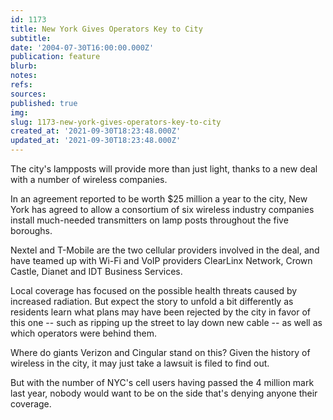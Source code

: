 ```yaml
---
id: 1173
title: New York Gives Operators Key to City
subtitle: 
date: '2004-07-30T16:00:00.000Z'
publication: feature
blurb: 
notes: 
refs: 
sources: 
published: true
img: 
slug: 1173-new-york-gives-operators-key-to-city
created_at: '2021-09-30T18:23:48.000Z'
updated_at: '2021-09-30T18:23:48.000Z'
---
```

The city's lampposts will provide more than just light, thanks to a new deal with a number of wireless companies.

In an agreement reported to be worth $25 million a year to the city, New York has agreed to allow a consortium of six wireless industry companies install much-needed transmitters on lamp posts throughout the five boroughs.

Nextel and T-Mobile are the two cellular providers involved in the deal, and have teamed up with Wi-Fi and VoIP providers ClearLinx Network, Crown Castle, Dianet and IDT Business Services.

Local coverage has focused on the possible health threats caused by increased radiation. But expect the story to unfold a bit differently as residents learn what plans may have been rejected by the city in favor of this one -- such as ripping up the street to lay down new cable -- as well as which operators were behind them.

Where do giants Verizon and Cingular stand on this? Given the history of wireless in the city, it may just take a lawsuit is filed to find out.

But with the number of NYC's cell users having passed the 4 million mark last year, nobody would want to be on the side that's denying anyone their coverage.
